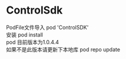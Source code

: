 # ControlSdk  
PodFile文件导入 pod 'ControlSDK'  
安装 pod  install  
pod 目前版本为1.0.4.4  
如果不是此版本请更新下本地库 pod repo update  

